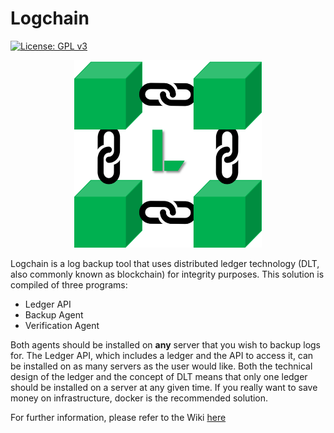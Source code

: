 # Logchain
[![License: GPL v3](https://img.shields.io/badge/License-GPLv3-blue.svg)](https://www.gnu.org/licenses/gpl-3.0)  

<p align="center">
  <img width="300" height="300" src="/app/Logchain.png">
</p>

Logchain is a log backup tool that uses distributed ledger technology (DLT, also commonly known as blockchain) for integrity purposes. This solution is compiled of three programs:
 - Ledger API
 - Backup Agent
 - Verification Agent

Both agents should be installed on **any** server that you wish to backup logs for. The Ledger API, which includes a ledger and the API to access it, can be installed on as many servers as the user would like. Both the technical design of the ledger and the concept of DLT means that only one ledger should be installed on a server at any given time. If you really want to save money on infrastructure, docker is the recommended solution.

For further information, please refer to the Wiki [here](https://github.com/matamorphosis/Logchain/wiki/Installation)
